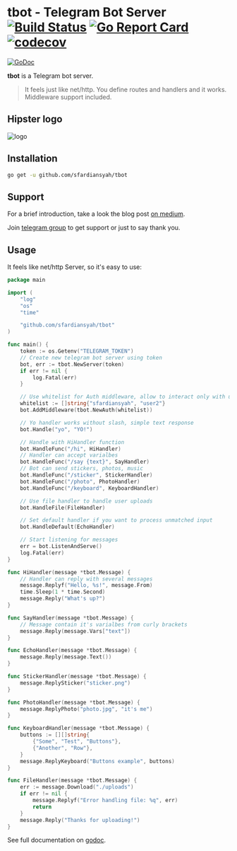 # tbot - Telegram Bot Server [![Build Status](https://travis-ci.org/sfardiansyah/tbot.svg?branch=master)](https://travis-ci.org/sfardiansyah/tbot) [![Go Report Card](https://goreportcard.com/badge/github.com/sfardiansyah/tbot)](https://goreportcard.com/report/github.com/sfardiansyah/tbot) [![codecov](https://codecov.io/gh/sfardiansyah/tbot/branch/master/graph/badge.svg)](https://codecov.io/gh/sfardiansyah/tbot)

[![GoDoc](https://godoc.org/github.com/sfardiansyah/tbot?status.svg)](https://godoc.org/github.com/sfardiansyah/tbot)

**tbot** is a Telegram bot server.

> It feels just like net/http. You define routes and handlers and it works. Middleware support included.

## Hipster logo

![logo](logo.png)

## Installation

```bash
go get -u github.com/sfardiansyah/tbot
```

## Support

For a brief introduction, take a look the blog post [on medium](https://medium.com/@sfardiansyah/develop-your-own-telegram-bot-with-golang-and-tbot-de726883b83c).

Join [telegram group](https://t.me/tbotgo) to get support or just to say thank you.

## Usage

It feels like net/http Server, so it's easy to use:

[embedmd]: # "examples/simple/main.go"

```go
package main

import (
	"log"
	"os"
	"time"

	"github.com/sfardiansyah/tbot"
)

func main() {
	token := os.Getenv("TELEGRAM_TOKEN")
	// Create new telegram bot server using token
	bot, err := tbot.NewServer(token)
	if err != nil {
		log.Fatal(err)
	}

	// Use whitelist for Auth middleware, allow to interact only with user1 and user2
	whitelist := []string{"sfardiansyah", "user2"}
	bot.AddMiddleware(tbot.NewAuth(whitelist))

	// Yo handler works without slash, simple text response
	bot.Handle("yo", "YO!")

	// Handle with HiHandler function
	bot.HandleFunc("/hi", HiHandler)
	// Handler can accept varialbes
	bot.HandleFunc("/say {text}", SayHandler)
	// Bot can send stickers, photos, music
	bot.HandleFunc("/sticker", StickerHandler)
	bot.HandleFunc("/photo", PhotoHandler)
	bot.HandleFunc("/keyboard", KeyboardHandler)

	// Use file handler to handle user uploads
	bot.HandleFile(FileHandler)

	// Set default handler if you want to process unmatched input
	bot.HandleDefault(EchoHandler)

	// Start listening for messages
	err = bot.ListenAndServe()
	log.Fatal(err)
}

func HiHandler(message *tbot.Message) {
	// Handler can reply with several messages
	message.Replyf("Hello, %s!", message.From)
	time.Sleep(1 * time.Second)
	message.Reply("What's up?")
}

func SayHandler(message *tbot.Message) {
	// Message contain it's varialbes from curly brackets
	message.Reply(message.Vars["text"])
}

func EchoHandler(message *tbot.Message) {
	message.Reply(message.Text())
}

func StickerHandler(message *tbot.Message) {
	message.ReplySticker("sticker.png")
}

func PhotoHandler(message *tbot.Message) {
	message.ReplyPhoto("photo.jpg", "it's me")
}

func KeyboardHandler(message *tbot.Message) {
	buttons := [][]string{
		{"Some", "Test", "Buttons"},
		{"Another", "Row"},
	}
	message.ReplyKeyboard("Buttons example", buttons)
}

func FileHandler(message *tbot.Message) {
	err := message.Download("./uploads")
	if err != nil {
		message.Replyf("Error handling file: %q", err)
		return
	}
	message.Reply("Thanks for uploading!")
}
```

See full documentation on [godoc](https://godoc.org/github.com/sfardiansyah/tbot).
